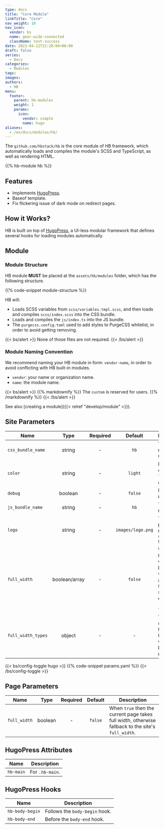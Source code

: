 ```yaml
---
type: docs
title: "Core Module"
linkTitle: "Core"
nav_weight: 10
nav_icon:
  vendor: bs
  name: gear-wide-connected
  className: text-success
date: 2023-04-12T22:28:04+08:00
draft: false
series:
  - Docs
categories:
  - Modules
tags:
images:
authors:
  - HB
menu:
  footer:
    parent: hb-modules
    weight: 1
    params:
      icon:
        vendor: simple
        name: hugo
aliases:
  - /en/docs/modules/hb/
---
```


The `github.com/hbstack/hb` is the core module of HB framework, which automatically loads and compiles the module's SCSS and TypeScript, as well as rendering HTML.

<!--more-->

{{% hb-module hb %}}

## Features

- Implements [HugoPress](https://hugomods.com/en/docs/hugopress/).
- Baseof template.
- Fix flickering issue of dark mode on redirect pages.

## How it Works?

HB is built on top of [HugoPress](https://hugomods.com/en/docs/hugopress/), a UI-less modular framework that defines several hooks for loading modules automatically.

## Module

### Module Structure

HB module **MUST** be placed at the `assets/hb/modules` folder, which has the following structure.

{{% code-snippet module-structure %}}

HB will:

- Loads SCSS variables from `scss/variables.tmpl.scss`, and then loads and compiles `scss/index.scss` into the CSS bundle.
- Loads and compiles the `js/index.ts` into the JS bundle.
- The `purgecss.config.toml` used to add styles to PurgeCSS whitelist, in order to avoid getting removing.

{{< bs/alert >}}
None of those files are not required.
{{< /bs/alert >}}

### Module Naming Convention

We recommend naming your HB module in form: `vendor-name`, in order to avoid conflicting with HB built-in modules.

- `vendor`: your name or organization name.
- `name`: the module name.

{{< bs/alert >}}
{{% markdownify %}}
The `custom` is reserved for users.
{{% /markdownify %}}
{{< /bs/alert >}}

See also [creating a module]({{< relref "develop/module" >}}).

## Site Parameters

| Name              |  Type   | Required |      Default      | Description                                |
| ----------------- | :-----: | :------: | :---------------: | ------------------------------------------ |
| `css_bundle_name` | string  |    -     |       `hb`        | The bundle name of CSS.                    |
| `color`           | string  |    -     |      `light`      | Default color/mode, `light` or `dark`.     |
| `debug`           | boolean |    -     |      `false`      | Debug mode.                                |
| `js_bundle_name`  | string  |    -     |       `hb`        | The bundle name of JS.                     |
| `logo`            | string  |    -     | `images/logo.png` | The logo path relative to `assets` folder. |
| `full_width`      | boolean/array | - | `false` | Whether to take full width, a boolean value or array of first level sections, e.g. `["docs", "blog"]`. |
| `full_width_types` | object | - | - | The content types to take full width, used by modules. |

{{< bs/config-toggle hugo >}}
{{% code-snippet params.yaml %}}
{{< /bs/config-toggle >}}

## Page Parameters

| Name              |  Type   | Required |      Default      | Description                                |
| ----------------- | :-----: | :------: | :---------------: | ------------------------------------------ |
| `full_width` | boolean  |    -     |       `false`        | When `true` then the current page takes full width, otherwise fallback to the site's `full_width`. |

## HugoPress Attributes

| Name      | Description     |
| --------- | --------------- |
| `hb-main` | For `.hb-main`. |

## HugoPress Hooks

| Name            | Description                    |
| --------------- | ------------------------------ |
| `hb-body-begin` | Follows the `body-begin` hook. |
| `hb-body-end`   | Before the `body-end` hook.    |
